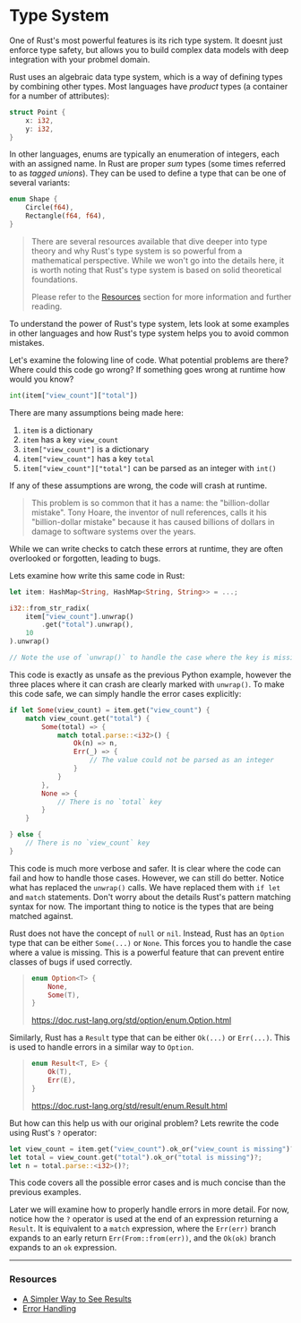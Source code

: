 # Type System

One of Rust's most powerful features is its rich type system. It doesnt just enforce type safety, but allows you to build complex data models with deep integration with your probmel domain.

Rust uses an algebraic data type system, which is a way of defining types by combining other types. Most languages have *product* types (a container for a number of attributes):

```rust
struct Point {
    x: i32,
    y: i32,
}
```

In other languages, enums are typically an enumeration of integers, each with an assigned name. In Rust are proper *sum* types (some times referred to as *tagged unions*). They can be used to define a type that can be one of several variants:

```rust
enum Shape {
    Circle(f64),
    Rectangle(f64, f64),
}
```

> There are several resources available that dive deeper into type theory and why Rust's type system is so powerful from a mathematical perspective. While we won't go into the details here, it is worth noting that Rust's type system is based on solid theoretical foundations.
>
> Please refer to the [Resources](#resources) section for more information and further reading.

To understand the power of Rust's type system, lets look at some examples in other languages and how Rust's type system helps you to avoid common mistakes.

Let's examine the folowing line of code. What potential problems are there? Where could this code go wrong? If something goes wrong at runtime how would you know?

```python
int(item["view_count"]["total"])
```

There are many assumptions being made here:

1. `item` is a dictionary
1. `item` has a key `view_count`
1. `item["view_count"]` is a dictionary
1. `item["view_count"]` has a key `total`
1. `item["view_count"]["total"]` can be parsed as an integer with `int()`

If any of these assumptions are wrong, the code will crash at runtime.

> This problem is so common that it has a name: the "billion-dollar mistake". Tony Hoare, the inventor of null references, calls it his "billion-dollar mistake" because it has caused billions of dollars in damage to software systems over the years.

While we can write checks to catch these errors at runtime, they are often overlooked or forgotten, leading to bugs.

Lets examine how write this same code in Rust:

```rust
let item: HashMap<String, HashMap<String, String>> = ...;

i32::from_str_radix(
    item["view_count"].unwrap()
        .get("total").unwrap(),
    10
).unwrap()

// Note the use of `unwrap()` to handle the case where the key is missing
```

This code is exactly as unsafe as the previous Python example, however the three places where it can crash are clearly marked with `unwrap()`. To make this code safe, we can simply handle the error cases explicitly:

```rust
if let Some(view_count) = item.get("view_count") {
    match view_count.get("total") {
        Some(total) => {
            match total.parse::<i32>() {
                Ok(n) => n,
                Err(_) => {
                    // The value could not be parsed as an integer
                }
            }
        },
        None => {
            // There is no `total` key
        }
    }

} else {
    // There is no `view_count` key
}
```

This code is much more verbose and safer. It is clear where the code can fail and how to handle those cases. However, we can still do better. Notice what has replaced the `unwrap()` calls. We have replaced them with `if let` and `match` statements. Don't worry about the details Rust's pattern matching syntax for now. The important thing to notice is the types that are being matched against.

Rust does not have the concept of `null` or `nil`. Instead, Rust has an `Option` type that can be either `Some(...)` or `None`. This forces you to handle the case where a value is missing. This is a powerful feature that can prevent entire classes of bugs if used correctly.

> ```rust
> enum Option<T> {
>     None,
>     Some(T),
> }
> ```
>
> https://doc.rust-lang.org/std/option/enum.Option.html

Similarly, Rust has a `Result` type that can be either `Ok(...)` or `Err(...)`. This is used to handle errors in a similar way to `Option`.

> ```rust
> enum Result<T, E> {
>     Ok(T),
>     Err(E),
> }
> ```
>
> https://doc.rust-lang.org/std/result/enum.Result.html

But how can this help us with our original problem? Lets rewrite the code using Rust's `?` operator:

```rust
let view_count = item.get("view_count").ok_or("view_count is missing")?;
let total = view_count.get("total").ok_or("total is missing")?;
let n = total.parse::<i32>()?;
```

This code covers all the possible error cases and is much concise than the previous examples.

Later we will examine how to properly handle errors in more detail. For now, notice how the `?` operator is used at the end of an expression returning a `Result`. It is equivalent to a `match` expression, where the `Err(err)` branch expands to an early return `Err(From::from(err))`, and the `Ok(ok)` branch expands to an `ok` expression.

---

### Resources

- [A Simpler Way to See Results](https://www.youtube.com/watch?v=s5S2Ed5T-dc&t=3s&ab_channel=LoganSmith)
- [Error Handling](https://doc.rust-lang.org/rust-by-example/error.html)
